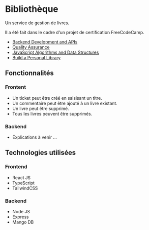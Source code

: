 # Bibliothèque

Un service de gestion de livres.

Il a été fait dans le cadre d'un projet de certification FreeCodeCamp.
- [Backend Development and APIs](https://www.freecodecamp.org/certification/Manatoa/back-end-development-and-apis)
- [Quality Assurance](https://www.freecodecamp.org/certification/Manatoa/quality-assurance-v7)
- [JavaScript Algorithms and Data Structures](https://www.freecodecamp.org/certification/Manatoa/javascript-algorithms-and-data-structures)
- [Build a Personal Library](https://www.freecodecamp.org/learn/quality-assurance/quality-assurance-projects/personal-library)

## Fonctionnalités

### Frontent
- Un ticket peut être créé en saisisant un titre.
- Un commentaire peut être ajouté à un livre existant.
- Un livre peut être supprimé.
- Tous les livres peuvent être supprimés.

### Backend

- Explications à venir ...
  
## Technologies utilisées

### Frontend
- React JS
- TypeScript
- TailwindCSS

### Backend
- Node JS
- Express
- Mango DB

